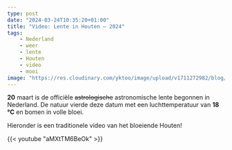 ```yaml
---
type: post
date: "2024-03-24T10:35:20+01:00"
title: "Video: Lente in Houten — 2024"
tags:
    - Nederland
    - weer
    - lente
    - Houten
    - video
    - mooi
image: "https://res.cloudinary.com/yktoo/image/upload/v1711272982/blog/iuy9tvwxjjc3i8efbxmt.jpg"
---
```


**20** maart is de officiële ~~astrologische~~ astronomische lente begonnen in Nederland. De natuur vierde deze datum met een luchttemperatuur van **18 °C** en bomen in volle bloei.

Hieronder is een traditionele video van het bloeiende Houten!

<!--more-->

{{< youtube "aMXtTM6BeOk" >}}
